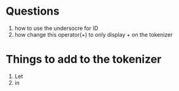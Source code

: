 # Questions

1. how to use the undersocre for ID
2. how change this operator(+) to only display + on the tokenizer

# Things to add to the tokenizer

1. Let
2. in
